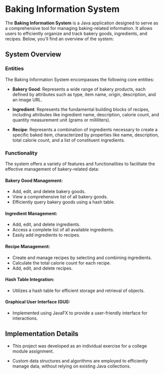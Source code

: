 # Baking Information System

The **Baking Information System** is a Java application designed to serve as a comprehensive tool for managing baking-related information. It allows users to efficiently organize and track bakery goods, ingredients, and recipes. Below, you'll find an overview of the system:

## System Overview

### Entities

The Baking Information System encompasses the following core entities:

- **Bakery Good**: Represents a wide range of bakery products, each defined by attributes such as type, item name, origin, description, and an image URL.

- **Ingredient**: Represents the fundamental building blocks of recipes, including attributes like ingredient name, description, calorie count, and quantity measurement unit (grams or milliliters).

- **Recipe**: Represents a combination of ingredients necessary to create a specific baked item, characterized by properties like name, description, total calorie count, and a list of constituent ingredients.

### Functionality

The system offers a variety of features and functionalities to facilitate the effective management of bakery-related data:

#### Bakery Good Management:

- Add, edit, and delete bakery goods.
- View a comprehensive list of all bakery goods.
- Efficiently query bakery goods using a hash table.

#### Ingredient Management:

- Add, edit, and delete ingredients.
- Access a complete list of all available ingredients.
- Easily add ingredients to recipes.

#### Recipe Management:

- Create and manage recipes by selecting and combining ingredients.
- Calculate the total calorie count for each recipe.
- Add, edit, and delete recipes.

#### Hash Table Integration:

- Utilizes a hash table for efficient storage and retrieval of objects.

#### Graphical User Interface (GUI):

- Implemented using JavaFX to provide a user-friendly interface for interactions.

## Implementation Details

- This project was developed as an individual exercise for a college module assignment.

- Custom data structures and algorithms are employed to efficiently manage data, without relying on existing Java collections.
